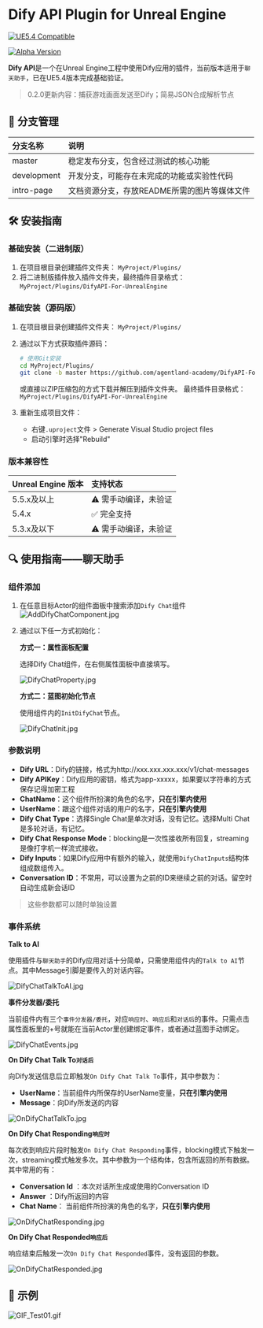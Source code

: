 # Dify API Plugin for Unreal Engine

[![UE5.4 Compatible](https://img.shields.io/badge/Unreal%20Engine-5.4+-%25232E3438.svg?style=flat&logo=unrealengine)](https://www.unrealengine.com/)

[![Alpha Version](https://img.shields.io/badge/Version-0.2.0-orange)](https://semver.org/)

**Dify API**是一个在Unreal Engine工程中使用Dify应用的插件，当前版本适用于`聊天助手`，已在UE5.4版本完成基础验证。
> 0.2.0更新内容：捕获游戏画面发送至Dify；简易JSON合成解析节点

## 📂 分支管理

| 分支名称    | 说明                                         |
| :---------- | :------------------------------------------- |
| master      | 稳定发布分支，包含经过测试的核心功能         |
| development | 开发分支，可能存在未完成的功能或实验性代码   |
| intro-page  | 文档资源分支，存放README所需的图片等媒体文件 |

## 🛠️ 安装指南
### 基础安装（二进制版）
1. 在项目根目录创建插件文件夹：
   `MyProject/Plugins/`
2. 将二进制版插件放入插件文件夹，最终插件目录格式：`MyProject/Plugins/DifyAPI-For-UnrealEngine`

### 基础安装（源码版）

1. 在项目根目录创建插件文件夹：
   `MyProject/Plugins/`

2. 通过以下方式获取插件源码：

   ```bash
   # 使用Git安装
   cd MyProject/Plugins/
   git clone -b master https://github.com/agentland-academy/DifyAPI-For-UnrealEngine.git
   ```

   或直接以ZIP压缩包的方式下载并解压到插件文件夹。
   最终插件目录格式：`MyProject/Plugins/DifyAPI-For-UnrealEngine`

3. 重新生成项目文件：

   - 右键`.uproject`文件 > Generate Visual Studio project files
   - 启动引擎时选择"Rebuild"
  
   

### 版本兼容性

| Unreal Engine 版本 | 支持状态             |
| :----------------- | :------------------- |
| 5.5.x及以上        | ⚠️ 需手动编译，未验证 |
| 5.4.x              | ✅ 完全支持           |
| 5.3.x及以下        | ⚠️ 需手动编译，未验证 |

## 🔍  使用指南——聊天助手

### 组件添加

1. 在任意目标Actor的组件面板中搜索添加`Dify Chat`组件
   ![AddDifyChatComponent.jpg](https://github.com/agentland-academy/DifyAPI-For-UnrealEngine/blob/Intro-Page/Imgs/AddDifyChatComponent.jpg?raw=true)

2. 通过以下任一方式初始化：
   
   **方式一：属性面板配置**

   选择Dify Chat组件，在右侧属性面板中直接填写。

   ![DifyChatProperty.jpg](https://github.com/agentland-academy/DifyAPI-For-UnrealEngine/blob/Intro-Page/Imgs/DifyChatProperty.jpg?raw=true)
   
   **方式二：蓝图初始化节点**

   使用组件内的`InitDifyChat`节点。

   ![DifyChatInit.jpg](https://github.com/agentland-academy/DifyAPI-For-UnrealEngine/blob/Intro-Page/Imgs/DifyChatInit.jpg?raw=true)

### 参数说明

- **Dify URL**：Dify的链接，格式为http://xxx.xxx.xxx.xxx/v1/chat-messages
- **Dify APIKey**：Dify应用的密钥，格式为app-xxxxx，如果要以字符串的方式保存记得加密工程
- **ChatName**：这个组件所扮演的角色的名字，**只在引擎内使用**
- **UserName**：跟这个组件对话的用户的名字，**只在引擎内使用**
- **Dify Chat Type**：选择Single Chat是单次对话，没有记忆。选择Multi Chat是多轮对话，有记忆。
- **Dify Chat Response Mode**：blocking是一次性接收所有回复，streaming是像打字机一样流式接收。
- **Dify Inputs**：如果Dify应用中有额外的输入，就使用`DifyChatInputs`结构体组成数组传入。
- **Conversation ID**：不常用，可以设置为之前的ID来继续之前的对话。留空时自动生成新会话ID

> 这些参数都可以随时单独设置

### 事件系统

**Talk to AI**

使用插件与`聊天助手`的Dify应用对话十分简单，只需使用组件内的`Talk to AI`节点。其中Message引脚是要传入的对话内容。

![DifyChatTalkToAI.jpg](https://github.com/agentland-academy/DifyAPI-For-UnrealEngine/blob/Intro-Page/Imgs/DifyChatTalkToAI.jpg?raw=true)

**事件分发器/委托**

当前组件内有三个`事件分发器/委托`，对应`响应时`、`响应后`和`对话后`的事件。只需点击属性面板里的+号就能在当前Actor里创建绑定事件，或者通过蓝图手动绑定。

![DifyChatEvents.jpg](https://github.com/agentland-academy/DifyAPI-For-UnrealEngine/blob/Intro-Page/Imgs/DifyChatEvents.jpg?raw=true)

**On Dify Chat Talk To`对话后`**

向Dify发送信息后立即触发`On Dify Chat Talk To`事件，其中参数为：

- **UserName**：当前组件内所保存的UserName变量，**只在引擎内使用**
- **Message**：向Dify所发送的内容

![OnDifyChatTalkTo.jpg](https://github.com/agentland-academy/DifyAPI-For-UnrealEngine/blob/Intro-Page/Imgs/OnDifyChatTalkTo.jpg?raw=true)

**On Dify Chat Responding`响应时`**

每次收到响应片段时触发`On Dify Chat Responding`事件，blocking模式下触发一次，streaming模式触发多次。其中参数为一个结构体，包含所返回的所有数据。其中常用的有：

- **Conversation Id** ：本次对话所生成或使用的Conversation ID
- **Answer** ：Dify所返回的内容
- **Chat Name**： 当前组件所扮演的角色的名字，**只在引擎内使用**

![OnDifyChatResponding.jpg](https://github.com/agentland-academy/DifyAPI-For-UnrealEngine/blob/Intro-Page/Imgs/OnDifyChatResponding.jpg?raw=true)

**On Dify Chat Responded`响应后`**

响应结束后触发一次`On Dify Chat Responded`事件，没有返回的参数。

![OnDifyChatResponded.jpg](https://github.com/agentland-academy/DifyAPI-For-UnrealEngine/blob/Intro-Page/Imgs/OnDifyChatResponded.jpg?raw=true)

## 🤖 示例

![GIF_Test01.gif](https://github.com/agentland-academy/DifyAPI-For-UnrealEngine/blob/Intro-Page/Imgs/GIF_Test01.gif?raw=true)

